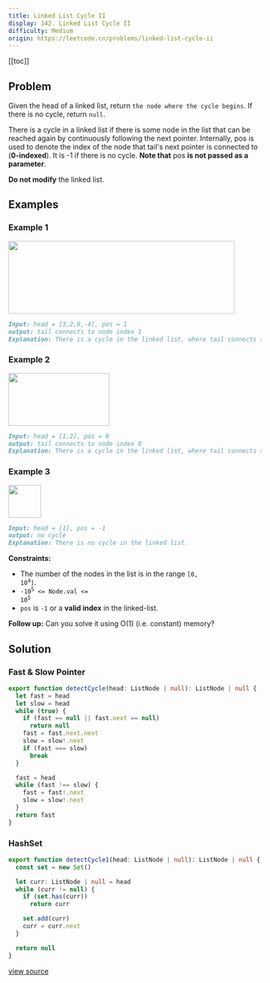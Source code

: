```yaml
---
title: Linked List Cycle II
display: 142. Linked List Cycle II
difficulty: Medium
origin: https://leetcode.cn/problems/linked-list-cycle-ii
---
```


[[toc]]

## Problem

Given the head of a linked list, return `the node where the cycle begins`. If there is no cycle, return `null`.

There is a cycle in a linked list if there is some node in the list that can be reached again by continuously following the next pointer. Internally, pos is used to denote the index of the node that tail&#39;s next pointer is connected to (**0-indexed**). It is -1 if there is no cycle. **Note that** pos **is not passed as a parameter**.

**Do not modify** the linked list.

## Examples

### Example 1

<img alt="" src="https://assets.leetcode.com/uploads/2018/12/07/circularlinkedlist.png" style="height: 145px; width: 450px;" />

```md
Input: head = [3,2,0,-4], pos = 1
output: tail connects to node index 1
Explanation: There is a cycle in the linked list, where tail connects to the second node.
```

### Example 2

<img alt="" src="https://assets.leetcode.com/uploads/2018/12/07/circularlinkedlist_test2.png" style="height: 105px; width: 201px;" />

```md
Input: head = [1,2], pos = 0
output: tail connects to node index 0
Explanation: There is a cycle in the linked list, where tail connects to the first node.
```

### Example 3

<img alt="" src="https://assets.leetcode.com/uploads/2018/12/07/circularlinkedlist_test3.png" style="height: 65px; width: 65px;" />

```md
Input: head = [1], pos = -1
output: no cycle
Explanation: There is no cycle in the linked list.
```

**Constraints:**

- The number of the nodes in the list is in the range <code>[0, 10<sup>4</sup>]</code>.
- <code>-10<sup>5</sup> &lt;= Node.val &lt;= 10<sup>5</sup></code>
- <code>pos</code> is <code>-1</code> or a **valid index** in the linked-list.

**Follow up:** Can you solve it using O(1) (i.e. constant) memory?

## Solution

### Fast & Slow Pointer

```ts
export function detectCycle(head: ListNode | null): ListNode | null {
  let fast = head
  let slow = head
  while (true) {
    if (fast == null || fast.next == null)
      return null
    fast = fast.next.next
    slow = slow!.next
    if (fast === slow)
      break
  }

  fast = head
  while (fast !== slow) {
    fast = fast!.next
    slow = slow!.next
  }
  return fast
}
```

### HashSet

```ts
export function detectCycle1(head: ListNode | null): ListNode | null {
  const set = new Set()

  let curr: ListNode | null = head
  while (curr != null) {
    if (set.has(curr))
      return curr

    set.add(curr)
    curr = curr.next
  }

  return null
}
```

[view source](https://leetcode.cn/problems/linked-list-cycle-ii)
